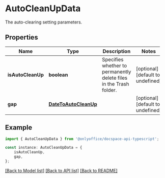 # AutoCleanUpData

The auto-clearing setting parameters.

## Properties

Name | Type | Description | Notes
------------ | ------------- | ------------- | -------------
**isAutoCleanUp** | **boolean** | Specifies whether to permanently delete files in the Trash folder. | [optional] [default to undefined]
**gap** | [**DateToAutoCleanUp**](DateToAutoCleanUp.md) |  | [optional] [default to undefined]

## Example

```typescript
import { AutoCleanUpData } from '@onlyoffice/docspace-api-typescript';

const instance: AutoCleanUpData = {
    isAutoCleanUp,
    gap,
};
```

[[Back to Model list]](../README.md#documentation-for-models) [[Back to API list]](../README.md#documentation-for-api-endpoints) [[Back to README]](../README.md)
